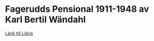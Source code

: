 # Fagerudds Pensional 1911-1948 av Karl Bertil Wändahl

[Länk till Libris](http://libris.kb.se/bib/9161849)
